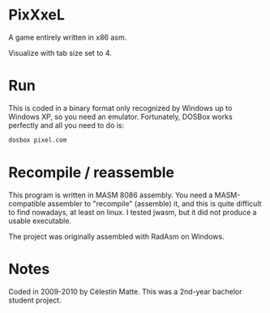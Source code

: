 # PixXxeL
A game entirely written in x86 asm.

Visualize with tab size set to 4.

# Run

This is coded in a binary format only recognized by Windows up to Windows XP, so you need an emulator. Fortunately, DOSBox works perfectly and all you need to do is:

```bash
dosbox pixel.com
```

# Recompile / reassemble

This program is written in MASM 8086 assembly. You need a MASM-compatible assembler to "recompile" (assemble) it, and this is quite difficult to find nowadays, at least on linux. I tested jwasm, but it did not produce a usable executable.

The project was originally assembled with RadAsm on Windows.

# Notes

Coded in 2009-2010 by Célestin Matte. This was a 2nd-year bachelor student project.

